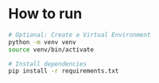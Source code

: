 # How to run

```bash
# Optional: Create a Virtual Environment
python -m venv venv
source venv/bin/activate

# Install dependencies
pip install -r requirements.txt
```
